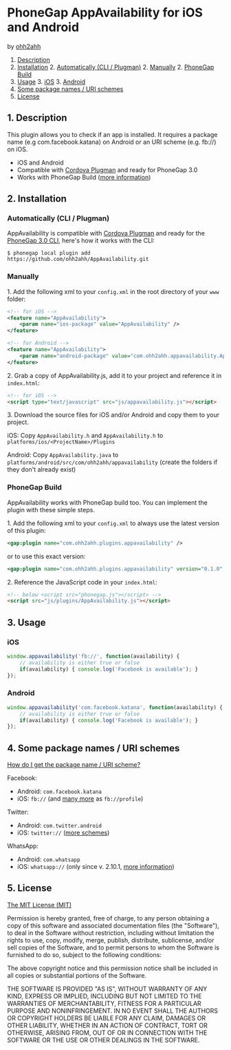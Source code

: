 # PhoneGap AppAvailability for iOS and Android

by [ohh2ahh](http://ohh2ahh.com)

1. [Description](https://github.com/ohh2ahh/AppAvailability#1-description)
2. [Installation](https://github.com/ohh2ahh/AppAvailability#2-installation)
	2. [Automatically (CLI / Plugman)](https://github.com/ohh2ahh/AppAvailability#automatically-cli--plugman)
	2. [Manually](https://github.com/ohh2ahh/AppAvailability#manually)
	2. [PhoneGap Build](https://github.com/ohh2ahh/AppAvailability#phonegap-build)
3. [Usage](https://github.com/ohh2ahh/AppAvailability#3-usage)
	3. [iOS](https://github.com/ohh2ahh/AppAvailability#ios)
	3. [Android](https://github.com/ohh2ahh/AppAvailability#android)
4. [Some package names / URI schemes](https://github.com/ohh2ahh/AppAvailability#4-some-package-names--uri-schemes)
5. [License](https://github.com/ohh2ahh/AppAvailability#5-license)

## 1. Description

This plugin allows you to check if an app is installed.
It requires a package name (e.g com.facebook.katana) on Android or an URI scheme (e.g. fb://) on iOS.

* iOS and Android
* Compatible with [Cordova Plugman](https://github.com/apache/cordova-plugman) and ready for PhoneGap 3.0
* Works with PhoneGap Build ([more information](https://build.phonegap.com/plugins/17))

## 2. Installation

### Automatically (CLI / Plugman)
AppAvailability is compatible with [Cordova Plugman](https://github.com/apache/cordova-plugman) and ready for the [PhoneGap 3.0 CLI](http://docs.phonegap.com/en/3.0.0/guide_cli_index.md.html#The%20Command-line%20Interface_add_features), here's how it works with the CLI:

```
$ phonegap local plugin add https://github.com/ohh2ahh/AppAvailability.git
```

### Manually

1\. Add the following xml to your `config.xml` in the root directory of your `www` folder:
```xml
<!-- for iOS -->
<feature name="AppAvailability">
	<param name="ios-package" value="AppAvailability" />
</feature>
```
```xml
<!-- for Android -->
<feature name="AppAvailability">
	<param name="android-package" value="com.ohh2ahh.appavailability.AppAvailability" />
</feature>
```

2\. Grab a copy of AppAvailability.js, add it to your project and reference it in `index.html`:
```html
<!-- for iOS -->
<script type="text/javascript" src="js/appavailability.js"></script>
```

3\. Download the source files for iOS and/or Android and copy them to your project.

iOS: Copy `AppAvailability.h` and `AppAvailability.h` to `platforms/ios/<ProjectName>/Plugins`


Android: Copy `AppAvailability.java` to `platforms/android/src/com/ohh2ahh/appavailability` (create the folders if they don't already exist)

### PhoneGap Build

AppAvailability works with PhoneGap build too. You can implement the plugin with these simple steps.

1\. Add the following xml to your `config.xml` to always use the latest version of this plugin:
```xml
<gap:plugin name="com.ohh2ahh.plugins.appavailability" />
```
or to use this exact version:
```xml
<gap:plugin name="com.ohh2ahh.plugins.appavailability" version="0.1.0" />
```

2\. Reference the JavaScript code in your `index.html`:
```html
<!-- below <script src="phonegap.js"></script> -->
<script src="js/plugins/AppAvailability.js"></script>
```


## 3. Usage

### iOS

```javascript
window.appavailability('fb://', function(availability) {
	// availability is either true or false
	if(availability) { console.log('Facebook is available'); }
});
```

### Android

```javascript
window.appavailability('com.facebook.katana', function(availability) {
	// availability is either true or false
	if(availability) { console.log('Facebook is available'); }
});
```

## 4. Some package names / URI schemes

[How do I get the package name / URI scheme?](https://github.com/ohh2ahh/AppAvailability/issues/2#issuecomment-22203591)

Facebook:
* Android: `com.facebook.katana`
* iOS: `fb://` (and [many more](http://wiki.akosma.com/IPhone_URL_Schemes#Facebook) as `fb://profile`)

Twitter:
* Android: `com.twitter.android`
* iOS: `twitter://` ([more schemes](http://wiki.akosma.com/IPhone_URL_Schemes#Twitter))

WhatsApp:
* Android: `com.whatsapp`
* iOS: `whatsapp://` (only since v. 2.10.1, [more information](http://www.whatsapp.com/faq/en/iphone/23559013))

## 5. License

[The MIT License (MIT)](http://www.opensource.org/licenses/mit-license.html)

Permission is hereby granted, free of charge, to any person obtaining a copy
of this software and associated documentation files (the "Software"), to deal
in the Software without restriction, including without limitation the rights
to use, copy, modify, merge, publish, distribute, sublicense, and/or sell
copies of the Software, and to permit persons to whom the Software is
furnished to do so, subject to the following conditions:

The above copyright notice and this permission notice shall be included in
all copies or substantial portions of the Software.

THE SOFTWARE IS PROVIDED "AS IS", WITHOUT WARRANTY OF ANY KIND, EXPRESS OR
IMPLIED, INCLUDING BUT NOT LIMITED TO THE WARRANTIES OF MERCHANTABILITY,
FITNESS FOR A PARTICULAR PURPOSE AND NONINFRINGEMENT. IN NO EVENT SHALL THE
AUTHORS OR COPYRIGHT HOLDERS BE LIABLE FOR ANY CLAIM, DAMAGES OR OTHER
LIABILITY, WHETHER IN AN ACTION OF CONTRACT, TORT OR OTHERWISE, ARISING FROM,
OUT OF OR IN CONNECTION WITH THE SOFTWARE OR THE USE OR OTHER DEALINGS IN
THE SOFTWARE.
